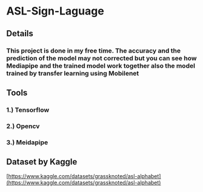 # ASL-Sign-Laguage

## Details
### This project is done in my free time. The accuracy and the prediction of the model may not corrected but you can see how Mediapipe and the trained model work together also the model trained by transfer learning using Mobilenet

## Tools
### 1.) Tensorflow
### 2.) Opencv
### 3.) Meidapipe
    
## Dataset by Kaggle
[https://www.kaggle.com/datasets/grassknoted/asl-alphabet](https://www.kaggle.com/datasets/grassknoted/asl-alphabet)
